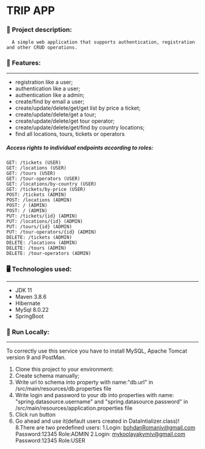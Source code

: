 
# TRIP APP

### 📒 Project description:
      A simple web application that supports authentication, registration and other CRUD operations.
###  🔗 Features:
___
* registration like a user;
* authentication like a user;
* authentication like a admin;
* create/find by email a user;
* create/update/delete/get/get list by price a ticket;
* create/update/delete/get a tour;
* create/update/delete/get tour operator;
* create/update/delete/get/find by country locations;
* find all locations, tours, tickets or operators 


#####  Access rights to individual endpoints according to roles:
```
GET: /tickets (USER)
GET: /locations (USER)
GET: /tours (USER)
GET: /tour-operators (USER)
GET: /locations/by-country (USER)
GET: /tickets/by-price (USER)
POST: /tickets (ADMIN)
POST: /locations (ADMIN)
POST: / (ADMIN)
POST: / (ADMIN)
PUT: /tickets/{id} (ADMIN)
PUT: /locations/{id} (ADMIN)
PUT: /tours/{id} (ADMIN)
PUT: /tour-operators/{id} (ADMIN)
DELETE: /tickets (ADMIN)
DELETE: /locations (ADMIN)
DELETE: /tours (ADMIN)
DELETE: /tour-operators (ADMIN)
```
### 🖥 Technologies used:
___
* JDK 11
* Maven 3.8.6
* Hibernate
* MySql 8.0.22
* SpringBoot

### 🚀  Run Locally:
___
To correctly use this service you have to install MySQL, Apache Tomcat version 9 and PostMan.
1. Clone this project to your environment:
2. Create schema manually;
3. Write url to schema into property with name:"db.url" in /src/main/resources/db.properties file
4. Write login and password to your db into properties with name: "spring.datasource.username" and "spring.datasource.password" in /src/main/resources/application.properties file
6. Click run button
7. Go ahead and use it(default users created in DataIntializer.class)!
8.There are two predefined users: 
 1.Login: bohdanRomaniv@gmail.com
      Password:12345
      Role:ADMIN
 2.Login: mykoolayakymiv@gmail.com
      Password:12345
      Role:USER

